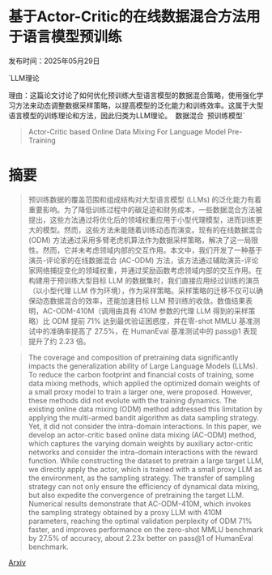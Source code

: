 # 基于Actor-Critic的在线数据混合方法用于语言模型预训练

发布时间：2025年05月29日

`LLM理论

理由：这篇论文讨论了如何优化预训练大型语言模型的数据混合策略，使用强化学习方法来动态调整数据采样策略，以提高模型的泛化能力和训练效率。这属于大型语言模型的训练理论和方法，因此归类为LLM理论。` `数据混合` `预训练模型`

> Actor-Critic based Online Data Mixing For Language Model Pre-Training

# 摘要

> 预训练数据的覆盖范围和组成结构对大型语言模型 (LLMs) 的泛化能力有着重要影响。为了降低训练过程中的碳足迹和财务成本，一些数据混合方法被提出，这些方法通过将优化后的领域权重应用于小型代理模型，进而训练更大的模型。然而，这些方法未能随着训练动态而演变。现有的在线数据混合 (ODM) 方法通过采用多臂老虎机算法作为数据采样策略，解决了这一局限性。然而，它并未考虑领域内部的交互作用。本文中，我们开发了一种基于演员-评论家的在线数据混合 (AC-ODM) 方法，该方法通过辅助演员-评论家网络捕捉变化的领域权重，并通过奖励函数考虑领域内部的交互作用。在构建用于预训练大型目标 LLM 的数据集时，我们直接应用经过训练的演员（以小型代理 LLM 作为环境），作为采样策略。采样策略的迁移不仅可以确保动态数据混合的效率，还能加速目标 LLM 预训练的收敛。数值结果表明，AC-ODM-410M（调用由具有 410M 参数的代理 LLM 得到的采样策略）比 ODM 提前 71% 达到最优验证困惑度，并在零-shot MMLU 基准测试中的准确率提高了 27.5%，在 HumanEval 基准测试中的 pass@1 表现提升了约 2.23 倍。

> The coverage and composition of pretraining data significantly impacts the generalization ability of Large Language Models (LLMs). To reduce the carbon footprint and financial costs of training, some data mixing methods, which applied the optimized domain weights of a small proxy model to train a larger one, were proposed. However, these methods did not evolute with the training dynamics. The existing online data mixing (ODM) method addressed this limitation by applying the multi-armed bandit algorithm as data sampling strategy. Yet, it did not consider the intra-domain interactions. In this paper, we develop an actor-critic based online data mixing (AC-ODM) method, which captures the varying domain weights by auxiliary actor-critic networks and consider the intra-domain interactions with the reward function. While constructing the dataset to pretrain a large target LLM, we directly apply the actor, which is trained with a small proxy LLM as the environment, as the sampling strategy. The transfer of sampling strategy can not only ensure the efficiency of dynamical data mixing, but also expedite the convergence of pretraining the target LLM. Numerical results demonstrate that AC-ODM-410M, which invokes the sampling strategy obtained by a proxy LLM with 410M parameters, reaching the optimal validation perplexity of ODM 71% faster, and improves performance on the zero-shot MMLU benchmark by 27.5% of accuracy, about 2.23x better on pass@1 of HumanEval benchmark.

[Arxiv](https://arxiv.org/abs/2505.23878)